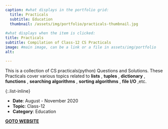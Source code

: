 ```yaml
---
caption: #what displays in the portfolio grid:
  title: Practicals
  subtitle: Education
  thumbnail: /assets/img/portfolio/practicals-thumbnail.jpg
  
#what displays when the item is clicked:
title: Practicals
subtitle: Compilation of Class-12 CS Practicals
image: #main image, can be a link or a file in assets/img/portfolio
alt: 

---
```

This is a collection of CS practicals(python) Questions and Solutions. These Practicals cover various topics related to **lists** , **tuples** , **dictionary** , **functions** , **searching algorithms** , **sorting algorithms** , **file I/O** ,etc. 

{:.list-inline}
- **Date**: August - November 2020
- **Topic**: Class-12
- **Category**: Education

[**GOTO WEBSITE**](https://yasirahmadx.github.io/practicals/)
